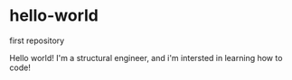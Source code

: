 # hello-world
first repository

Hello world! I'm a structural engineer, and i'm intersted in learning how to code!
